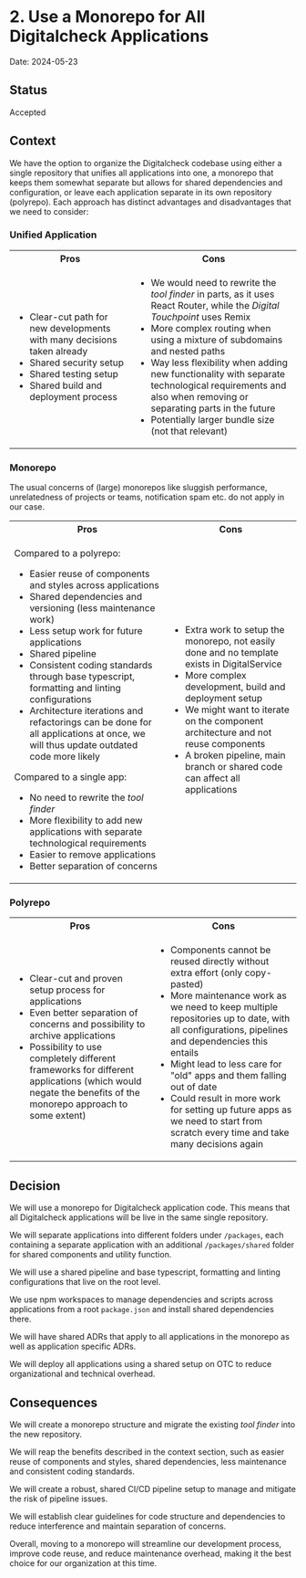 # 2. Use a Monorepo for All Digitalcheck Applications

Date: 2024-05-23

## Status

Accepted

## Context

We have the option to organize the Digitalcheck codebase using either a single repository that unifies all applications into one, a monorepo that keeps them somewhat separate but allows for shared dependencies and configuration, or leave each application separate in its own repository (polyrepo). Each approach has distinct advantages and disadvantages that we need to consider:

### Unified Application

<table>
<tr>
<th> Pros </th>
<th> Cons </th>
</tr>
<tr>
<td>

- Clear-cut path for new developments with many decisions taken already
- Shared security setup
- Shared testing setup
- Shared build and deployment process

</td>
<td>

- We would need to rewrite the _tool finder_ in parts, as it uses React Router, while the _Digital Touchpoint_ uses Remix
- More complex routing when using a mixture of subdomains and nested paths
- Way less flexibility when adding new functionality with separate technological requirements and also when removing or separating parts in the future
- Potentially larger bundle size (not that relevant)

</td>
</tr>
</table>

### Monorepo

The usual concerns of (large) monorepos like sluggish performance, unrelatedness of projects or teams, notification spam etc. do not apply in our case.

<table>
<tr>
<th> Pros </th>
<th> Cons </th>
</tr>
<tr>
<td>

Compared to a polyrepo:

- Easier reuse of components and styles across applications
- Shared dependencies and versioning (less maintenance work)
- Less setup work for future applications
- Shared pipeline
- Consistent coding standards through base typescript, formatting and linting configurations
- Architecture iterations and refactorings can be done for all applications at once, we will thus update outdated code more likely

Compared to a single app:

- No need to rewrite the _tool finder_
- More flexibility to add new applications with separate technological requirements
- Easier to remove applications
- Better separation of concerns

</td>
<td>

- Extra work to setup the monorepo, not easily done and no template exists in DigitalService
- More complex development, build and deployment setup
- We might want to iterate on the component architecture and not reuse components
- A broken pipeline, main branch or shared code can affect all applications

</td>
</tr>
</table>

### Polyrepo

<table>
<tr>
<th> Pros </th>
<th> Cons </th>
</tr>
<tr>
<td>

- Clear-cut and proven setup process for applications
- Even better separation of concerns and possibility to archive applications
- Possibility to use completely different frameworks for different applications (which would negate the benefits of the monorepo approach to some extent)

</td>
<td>

- Components cannot be reused directly without extra effort (only copy-pasted)
- More maintenance work as we need to keep multiple repositories up to date, with all configurations, pipelines and dependencies this entails
- Might lead to less care for "old" apps and them falling out of date
- Could result in more work for setting up future apps as we need to start from scratch every time and take many decisions again

</td>
</tr>
</table>

## Decision

We will use a monorepo for Digitalcheck application code. This means that all Digitalcheck applications will be live in the same single repository.

We will separate applications into different folders under `/packages`, each containing a separate application with an additional `/packages/shared` folder for shared components and utility function.

We will use a shared pipeline and base typescript, formatting and linting configurations that live on the root level.

We use npm workspaces to manage dependencies and scripts across applications from a root `package.json` and install shared dependencies there.

We will have shared ADRs that apply to all applications in the monorepo as well as application specific ADRs.

We will deploy all applications using a shared setup on OTC to reduce organizational and technical overhead.

## Consequences

We will create a monorepo structure and migrate the existing _tool finder_ into the new repository.

We will reap the benefits described in the context section, such as easier reuse of components and styles, shared dependencies, less maintenance and consistent coding standards.

We will create a robust, shared CI/CD pipeline setup to manage and mitigate the risk of pipeline issues.

We will establish clear guidelines for code structure and dependencies to reduce interference and maintain separation of concerns.

Overall, moving to a monorepo will streamline our development process, improve code reuse, and reduce maintenance overhead, making it the best choice for our organization at this time.


